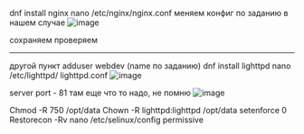 dnf install nginx
nano /etc/nginx/nginx.conf
меняем конфиг по заданию 
в нашем случае 
![image](https://github.com/user-attachments/assets/009b44b8-1cf5-4cae-ae55-ac43d4d3ae18)


сохраняем 
проверяем
_____________________________________________________________________________
другой пункт
adduser webdev (name по заданию)
dnf install lighttpd
nano /etc/lighttpd/ lighttpd.conf
![image](https://github.com/user-attachments/assets/cbc186a4-e818-4a74-af5f-0aeb85241a5e)

server port - 81
там еще что то надо, не помню
![image](https://github.com/user-attachments/assets/5290f543-4914-4085-8f17-1552e5b1c0ce)

Chmod -R 750 /opt/data
Chown -R lighttpd:lighttpd /opt/data
setenforce 0 
Restorecon -Rv
nano /etc/selinux/config
permissive
